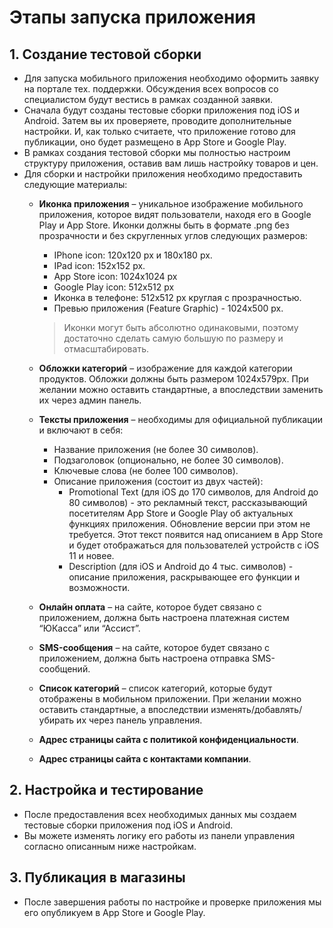# Этапы запуска приложения
## 1. Создание тестовой сборки
* Для запуска мобильного приложения необходимо оформить заявку на портале тех. поддержки. Обсуждения всех вопросов со специалистом будут вестись в рамках созданной заявки.
* Сначала будут созданы тестовые сборки приложения под iOS и Android. Затем вы их проверяете, проводите дополнительные настройки. И, как только считаете, что приложение готово для публикации, оно будет размещено в App Store и Google Play.
* В рамках создания тестовой сборки мы полностью настроим структуру приложения, оставив вам лишь настройку товаров и цен.
* Для сборки и настройки приложения необходимо предоставить следующие материалы:
    + **Иконка приложения** – уникальное изображение мобильного приложения, которое видят пользователи, находя его в Google Play и App Store. Иконки должны быть в формате .png без прозрачности и без скругленных углов следующих размеров:
        - IPhone icon: 120x120 px и 180x180 px.
        - IPad icon: 152x152 px.
        - App Store icon: 1024x1024 px
        - Google Play icon: 512x512 px
        - Иконка в телефоне: 512x512 px круглая с прозрачностью.
        - Превью приложения (Feature Graphic) - 1024x500 px.
        
        > Иконки могут быть абсолютно одинаковыми, поэтому достаточно сделать самую большую по размеру и отмасштабировать.

    + **Обложки категорий** – изображение для каждой категории продуктов. Обложки должны быть размером 1024х579px. При желании можно оставить стандартные, а впоследствии заменить их через админ панель.
    + **Тексты приложения** – необходимы для официальной публикации и включают в себя:
        - Название приложения (не более 30 символов).
        - Подзаголовок (опционально, не более 30 символов).
        - Ключевые слова (не более 100 символов).
        - Описание приложения (состоит из двух частей):
            + Promotional Text (для iOS до 170 символов, для Android до 80 символов) - это рекламный текст, рассказывающий посетителям App Store и Google Play об актуальных функциях приложения. Обновление версии при этом не требуется. Этот текст появится над описанием в App Store и будет отображаться для пользователей устройств с iOS 11 и новее.
            + Description (для iOS и Android до 4 тыс. символов) - описание приложения, раскрывающее его функции и возможности.
    + **Онлайн оплата** – на сайте, которое будет связано с приложением, должна быть настроена платежная систем “ЮКасса” или “Ассист”.
    + **SMS-сообщения** – на сайте, которое будет связано с приложением, должна быть настроена отправка SMS-сообщений.
    + **Список категорий** – список категорий, которые будут отображены в мобильном приложении. При желании можно оставить стандартные, а впоследствии изменять/добавлять/убирать их через панель управления.
    + **Адрес страницы сайта с политикой конфиденциальности**.
    + **Адрес страницы сайта с контактами компании**.

## 2. Настройка и тестирование
* После предоставления всех необходимых данных мы создаем тестовые сборки приложения под iOS и Android. 
* Вы можете изменять логику его работы из панели управления согласно описанным ниже настройкам.

## 3. Публикация в магазины
* После завершения работы по настройке и проверке приложения мы его опубликуем в App Store и Google Play.

